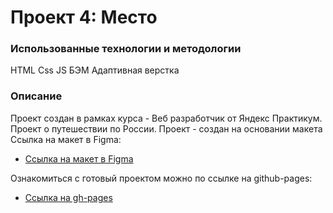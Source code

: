 # Проект 4: Место

### Использованные технологии и методологии
HTML
Css
JS
БЭМ
Адаптивная верстка


### Описание

Проект создан в рамках курса - Веб разработчик от Яндекс Практикум. Проект о путешествии по России. Проект - создан на основании макета Ссылка на макет в Figma:

* [Ссылка на макет в Figma](https://www.figma.com/file/StZjf8HnoeLdiXS7dYrLAh/JavaScript.-Sprint-4)

Ознакомиться с готовый проектом можно по ссылке на github-pages:

* [Ссылка на gh-pages](https://maks-ace.github.io/mesto/index.html)


